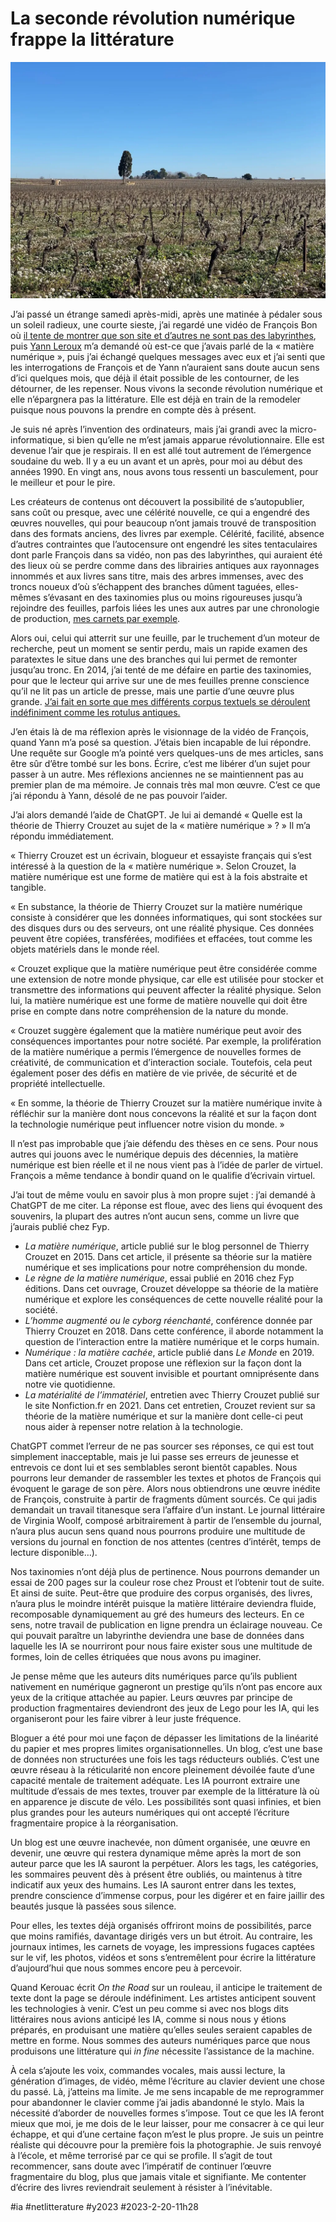 # La seconde révolution numérique frappe la littérature

![À vélo, 18 février](_i/IMG_1113.webp)

J’ai passé un étrange samedi après-midi, après une matinée à pédaler sous un soleil radieux, une courte sieste, j’ai regardé une vidéo de François Bon où [il tente de montrer que son site et d’autres ne sont pas des labyrinthes](https://www.youtube.com/watch?v=lxDa9xXuRy4&ab_channel=fran%C3%A7oisbon%7Cletierslivre), puis [Yann Leroux](https://www.babelio.com/auteur/Yann-Leroux/247919) m’a demandé où est-ce que j’avais parlé de la « matière numérique », puis j’ai échangé quelques messages avec eux et j’ai senti que les interrogations de François et de Yann n’auraient sans doute aucun sens d’ici quelques mois, que déjà il était possible de les contourner, de les détourner, de les repenser. Nous vivons la seconde révolution numérique et elle n’épargnera pas la littérature. Elle est déjà en train de la remodeler puisque nous pouvons la prendre en compte dès à présent.

Je suis né après l’invention des ordinateurs, mais j’ai grandi avec la micro-informatique, si bien qu’elle ne m’est jamais apparue révolutionnaire. Elle est devenue l’air que je respirais. Il en est allé tout autrement de l’émergence soudaine du web. Il y a eu un avant et un après, pour moi au début des années 1990. En vingt ans, nous avons tous ressenti un basculement, pour le meilleur et pour le pire.

Les créateurs de contenus ont découvert la possibilité de s’autopublier, sans coût ou presque, avec une célérité nouvelle, ce qui a engendré des œuvres nouvelles, qui pour beaucoup n’ont jamais trouvé de transposition dans des formats anciens, des livres par exemple. Célérité, facilité, absence d’autres contraintes que l’autocensure ont engendré les sites tentaculaires dont parle François dans sa vidéo, non pas des labyrinthes, qui auraient été des lieux où se perdre comme dans des librairies antiques aux rayonnages innommés et aux livres sans titre, mais des arbres immenses, avec des troncs noueux d’où s’échappent des branches dûment taguées, elles-mêmes s’évasant en des taxinomies plus ou moins rigoureuses jusqu’à rejoindre des feuilles, parfois liées les unes aux autres par une chronologie de production, [mes carnets par exemple](/tag/carnet-de-route/).

Alors oui, celui qui atterrit sur une feuille, par le truchement d’un moteur de recherche, peut un moment se sentir perdu, mais un rapide examen des paratextes le situe dans une des branches qui lui permet de remonter jusqu’au tronc. En 2014, j’ai tenté de me défaire en partie des taxinomies, pour que le lecteur qui arrive sur une de mes feuilles prenne conscience qu’il ne lit pas un article de presse, mais une partie d’une œuvre plus grande. [J’ai fait en sorte que mes différents corpus textuels se déroulent indéfiniment comme les rotulus antiques.](../../2014/10/ce-qui-manque-au-blog-ou-la-revolution-litteraire.md)

J’en étais là de ma réflexion après le visionnage de la vidéo de François, quand Yann m’a posé sa question. J’étais bien incapable de lui répondre. Une requête sur Google m’a pointé vers quelques-uns de mes articles, sans être sûr d’être tombé sur les bons. Écrire, c’est me libérer d’un sujet pour passer à un autre. Mes réflexions anciennes ne se maintiennent pas au premier plan de ma mémoire. Je connais très mal mon œuvre. C’est ce que j’ai répondu à Yann, désolé de ne pas pouvoir l’aider.

J’ai alors demandé l’aide de ChatGPT. Je lui ai demandé « Quelle est la théorie de Thierry Crouzet au sujet de la « matière numérique » ? » Il m’a répondu immédiatement.

« Thierry Crouzet est un écrivain, blogueur et essayiste français qui s’est intéressé à la question de la « matière numérique ». Selon Crouzet, la matière numérique est une forme de matière qui est à la fois abstraite et tangible.

« En substance, la théorie de Thierry Crouzet sur la matière numérique consiste à considérer que les données informatiques, qui sont stockées sur des disques durs ou des serveurs, ont une réalité physique. Ces données peuvent être copiées, transférées, modifiées et effacées, tout comme les objets matériels dans le monde réel.

« Crouzet explique que la matière numérique peut être considérée comme une extension de notre monde physique, car elle est utilisée pour stocker et transmettre des informations qui peuvent affecter la réalité physique. Selon lui, la matière numérique est une forme de matière nouvelle qui doit être prise en compte dans notre compréhension de la nature du monde.

« Crouzet suggère également que la matière numérique peut avoir des conséquences importantes pour notre société. Par exemple, la prolifération de la matière numérique a permis l’émergence de nouvelles formes de créativité, de communication et d’interaction sociale. Toutefois, cela peut également poser des défis en matière de vie privée, de sécurité et de propriété intellectuelle.

« En somme, la théorie de Thierry Crouzet sur la matière numérique invite à réfléchir sur la manière dont nous concevons la réalité et sur la façon dont la technologie numérique peut influencer notre vision du monde. »

Il n’est pas improbable que j’aie défendu des thèses en ce sens. Pour nous autres qui jouons avec le numérique depuis des décennies, la matière numérique est bien réelle et il ne nous vient pas à l’idée de parler de virtuel. François a même tendance à bondir quand on le qualifie d’écrivain virtuel.

J’ai tout de même voulu en savoir plus à mon propre sujet : j’ai demandé à ChatGPT de me citer. La réponse est floue, avec des liens qui évoquent des souvenirs, la plupart des autres n’ont aucun sens, comme un livre que j’aurais publié chez Fyp.

* *La matière numérique*, article publié sur le blog personnel de Thierry Crouzet en 2015. Dans cet article, il présente sa théorie sur la matière numérique et ses implications pour notre compréhension du monde.
* *Le règne de la matière numérique*, essai publié en 2016 chez Fyp éditions. Dans cet ouvrage, Crouzet développe sa théorie de la matière numérique et explore les conséquences de cette nouvelle réalité pour la société.
* *L’homme augmenté ou le cyborg réenchanté*, conférence donnée par Thierry Crouzet en 2018. Dans cette conférence, il aborde notamment la question de l’interaction entre la matière numérique et le corps humain.
* *Numérique : la matière cachée*, article publié dans *Le Monde* en 2019. Dans cet article, Crouzet propose une réflexion sur la façon dont la matière numérique est souvent invisible et pourtant omniprésente dans notre vie quotidienne.
* *La matérialité de l’immatériel*, entretien avec Thierry Crouzet publié sur le site Nonfiction.fr en 2021. Dans cet entretien, Crouzet revient sur sa théorie de la matière numérique et sur la manière dont celle-ci peut nous aider à repenser notre relation à la technologie.

ChatGPT commet l’erreur de ne pas sourcer ses réponses, ce qui est tout simplement inacceptable, mais je lui passe ses erreurs de jeunesse et entrevois ce dont lui et ses semblables seront bientôt capables. Nous pourrons leur demander de rassembler les textes et photos de François qui évoquent le garage de son père. Alors nous obtiendrons une œuvre inédite de François, construite à partir de fragments dûment sourcés. Ce qui jadis demandait un travail titanesque sera l’affaire d’un instant. Le journal littéraire de Virginia Woolf, composé arbitrairement à partir de l’ensemble du journal, n’aura plus aucun sens quand nous pourrons produire une multitude de versions du journal en fonction de nos attentes (centres d’intérêt, temps de lecture disponible…).

Nos taxinomies n’ont déjà plus de pertinence. Nous pourrons demander un essai de 200 pages sur la couleur rose chez Proust et l’obtenir tout de suite. Et ainsi de suite. Peut-être que produire des corpus organisés, des livres, n’aura plus le moindre intérêt puisque la matière littéraire deviendra fluide, recomposable dynamiquement au gré des humeurs des lecteurs. En ce sens, notre travail de publication en ligne prendra un éclairage nouveau. Ce qui pouvait paraître un labyrinthe deviendra une base de données dans laquelle les IA se nourriront pour nous faire exister sous une multitude de formes, loin de celles étriquées que nous avons pu imaginer.

Je pense même que les auteurs dits numériques parce qu’ils publient nativement en numérique gagneront un prestige qu’ils n’ont pas encore aux yeux de la critique attachée au papier. Leurs œuvres par principe de production fragmentaires deviendront des jeux de Lego pour les IA, qui les organiseront pour les faire vibrer à leur juste fréquence.

Bloguer a été pour moi une façon de dépasser les limitations de la linéarité du papier et mes propres limites organisationnelles. Un blog, c’est une base de données non structurées une fois les tags réducteurs oubliés. C’est une œuvre réseau à la réticularité non encore pleinement dévoilée faute d’une capacité mentale de traitement adéquate. Les IA pourront extraire une multitude d’essais de mes textes, trouver par exemple de la littérature là où en apparence je discute de vélo. Les possibilités sont quasi infinies, et bien plus grandes pour les auteurs numériques qui ont accepté l’écriture fragmentaire propice à la réorganisation.

Un blog est une œuvre inachevée, non dûment organisée, une œuvre en devenir, une œuvre qui restera dynamique même après la mort de son auteur parce que les IA sauront la perpétuer. Alors les tags, les catégories, les sommaires peuvent dès à présent être oubliés, ou maintenus à titre indicatif aux yeux des humains. Les IA sauront entrer dans les textes, prendre conscience d’immense corpus, pour les digérer et en faire jaillir des beautés jusque là passées sous silence.

Pour elles, les textes déjà organisés offriront moins de possibilités, parce que moins ramifiés, davantage dirigés vers un but étroit. Au contraire, les journaux intimes, les carnets de voyage, les impressions fugaces captées sur le vif, les photos, vidéos et sons s’entremêlent pour écrire la littérature d’aujourd’hui que nous sommes encore peu à percevoir.

Quand Kerouac écrit *On the Road* sur un rouleau, il anticipe le traitement de texte dont la page se déroule indéfiniment. Les artistes anticipent souvent les technologies à venir. C’est un peu comme si avec nos blogs dits littéraires nous avions anticipé les IA, comme si nous nous y étions préparés, en produisant une matière qu’elles seules seraient capables de mettre en forme. Nous sommes des auteurs numériques parce que nous produisons une littérature qui *in fine* nécessite l’assistance de la machine.

À cela s’ajoute les voix, commandes vocales, mais aussi lecture, la génération d’images, de vidéo, même l’écriture au clavier devient une chose du passé. Là, j’atteins ma limite. Je me sens incapable de me reprogrammer pour abandonner le clavier comme j’ai jadis abandonné le stylo. Mais la nécessité d’aborder de nouvelles formes s’impose. Tout ce que les IA feront mieux que moi, je me dois de le leur laisser, pour me consacrer à ce qui leur échappe, et qui d’une certaine façon m’est le plus propre. Je suis un peintre réaliste qui découvre pour la première fois la photographie. Je suis renvoyé à l’école, et même terrorisé par ce qui se profile. Il s’agit de tout recommencer, sans doute avec l’impératif de continuer l’œuvre fragmentaire du blog, plus que jamais vitale et signifiante. Me contenter d’écrire des livres reviendrait seulement à résister à l’inévitable.

#ia #netlitterature #y2023 #2023-2-20-11h28
